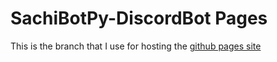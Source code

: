 # SachiBotPy-DiscordBot Pages
This is the branch that I use for hosting the [github pages site](https://smallpepperz.github.io/SachiBotPy-DiscordBot/)
